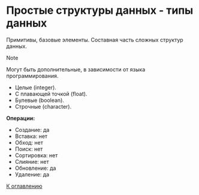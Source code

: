 # Простые структуры данных - типы данных

Примитивы, базовые элементы. Составная часть сложных структур данных.

> [!NOTE]
> Могут быть дополнительные, в зависимости от языка программирования.

- Целые (integer).
- С плавающей точкой (float).
- Булевые (boolean).
- Строчные (character).

**Операции:**
- Создание: да
- Вставка: нет
- Обход: нет
- Поиск: нет
- Сортировка: нет
- Слияние: нет
- Обновление: да
- Удаление: да

[К оглавлению](../README.md)
